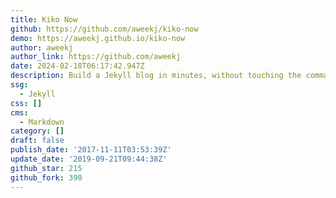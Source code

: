 ```yaml
---
title: Kiko Now
github: https://github.com/aweekj/kiko-now
demo: https://aweekj.github.io/kiko-now
author: aweekj
author_link: https://github.com/aweekj
date: 2024-02-18T06:17:42.947Z
description: Build a Jekyll blog in minutes, without touching the command line.
ssg:
  - Jekyll
css: []
cms:
  - Markdown
category: []
draft: false
publish_date: '2017-11-11T03:53:39Z'
update_date: '2019-09-21T09:44:38Z'
github_star: 215
github_fork: 390
---
```

